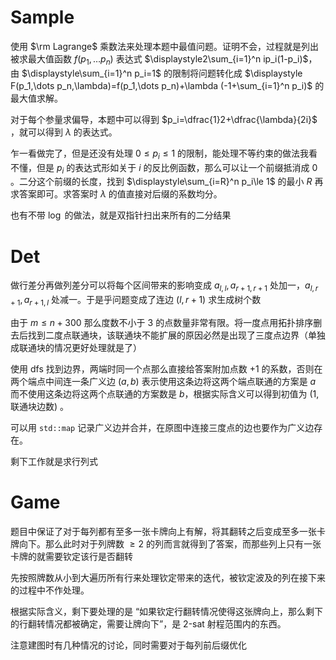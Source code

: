 # Sample

使用 $\rm Lagrange$ 乘数法来处理本题中最值问题。证明不会，过程就是列出被求最大值函数 $f(p_1,\dots p_n)$ 表达式 $\displaystyle2\sum_{i=1}^n ip_i(1-p_i)$，由 $\displaystyle\sum_{i=1}^n p_i=1$ 的限制将问题转化成 $\displaystyle F(p_1,\dots p_n,\lambda)=f(p_1,\dots p_n)+\lambda (-1+\sum_{i=1}^n p_i)$ 的最大值求解。

对于每个参量求偏导，本题中可以得到 $p_i=\dfrac{1}2+\dfrac{\lambda}{2i}$ ，就可以得到 $\lambda$ 的表达式。

乍一看做完了，但是还没有处理 $0\le p_i\le 1$ 的限制，能处理不等约束的做法我看不懂，但是 $p_i$ 的表达式形如关于 $i$ 的反比例函数，那么可以让一个前缀抵消成 $0$ 。二分这个前缀的长度，找到 $\displaystyle\sum_{i=R}^n p_i\le 1$ 的最小 $R$ 再求答案即可。求答案时 $\lambda$ 的值直接对后缀的系数均分。

也有不带 $\log$ 的做法，就是双指针扫出来所有的二分结果

# Det

做行差分再做列差分可以将每个区间带来的影响变成 $a_{l,l},a_{r+1,r+1}$ 处加一，$a_{l,r+1},a_{r+1,l}$ 处减一。于是乎问题变成了连边 $(l,r+1)$ 求生成树个数

由于 $m\le n+300$ 那么度数不小于 $3$ 的点数量非常有限。将一度点用拓扑排序删去后找到二度点联通块，该联通块不能扩展的原因必然是出现了三度点边界（单独成联通块的情况更好处理就是了）

使用 dfs 找到边界，两端时同一个点那么直接给答案附加点数 $+1$ 的系数，否则在两个端点中间连一条广义边 $(a,b)$ 表示使用这条边将这两个端点联通的方案是 $a$ 而不使用这条边将这两个点联通的方案数是 $b$，根据实际含义可以得到初值为 $(1,\text{联通块边数})$ 。

可以用 `std::map` 记录广义边并合并，在原图中连接三度点的边也要作为广义边存在。

剩下工作就是求行列式

# Game

题目中保证了对于每列都有至多一张卡牌向上有解，将其翻转之后变成至多一张卡牌向下。那么此时对于列牌数 $\ge 2$ 的列而言就得到了答案，而那些列上只有一张卡牌的就需要钦定该行是否翻转

先按照牌数从小到大遍历所有行来处理钦定带来的迭代，被钦定波及的列在接下来的过程中不作处理。

根据实际含义，剩下要处理的是 “如果钦定行翻转情况使得这张牌向上，那么剩下的行翻转情况都被确定，需要让牌向下”，是 2-sat 射程范围内的东西。

注意建图时有几种情况的讨论，同时需要对于每列前后缀优化